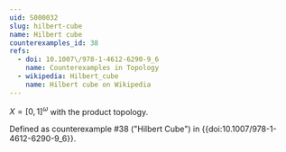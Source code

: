 ```yaml
---
uid: S000032
slug: hilbert-cube
name: Hilbert cube
counterexamples_id: 38
refs:
  - doi: 10.1007\/978-1-4612-6290-9_6
    name: Counterexamples in Topology
  - wikipedia: Hilbert_cube
    name: Hilbert cube on Wikipedia
---
```

$X = [0,1]^\omega$ with the product topology.

Defined as counterexample #38 ("Hilbert Cube")
in {{doi:10.1007\/978-1-4612-6290-9_6}}.
